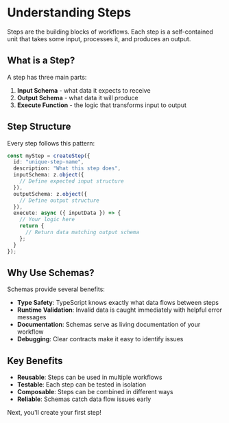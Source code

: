 # Understanding Steps

Steps are the building blocks of workflows. Each step is a self-contained unit that takes some input, processes it, and produces an output.

## What is a Step?

A step has three main parts:
1. **Input Schema** - what data it expects to receive
2. **Output Schema** - what data it will produce
3. **Execute Function** - the logic that transforms input to output

## Step Structure

Every step follows this pattern:
```typescript
const myStep = createStep({
  id: "unique-step-name",
  description: "What this step does",
  inputSchema: z.object({
    // Define expected input structure
  }),
  outputSchema: z.object({
    // Define output structure
  }),
  execute: async ({ inputData }) => {
    // Your logic here
    return {
      // Return data matching output schema
    };
  }
});
```

## Why Use Schemas?

Schemas provide several benefits:
- **Type Safety**: TypeScript knows exactly what data flows between steps
- **Runtime Validation**: Invalid data is caught immediately with helpful error messages
- **Documentation**: Schemas serve as living documentation of your workflow
- **Debugging**: Clear contracts make it easy to identify issues

## Key Benefits

- **Reusable**: Steps can be used in multiple workflows
- **Testable**: Each step can be tested in isolation
- **Composable**: Steps can be combined in different ways
- **Reliable**: Schemas catch data flow issues early

Next, you'll create your first step!